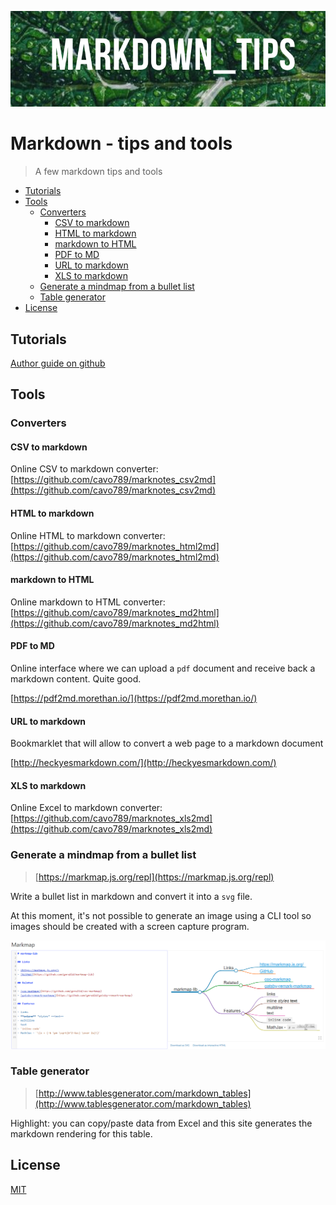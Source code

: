 ﻿<!-- This file has been generated automatically by the following script -->
<!-- C:\Christophe\Repository\writing-documentation\concat-md\concat-md.ps1 -->
<!-- So don't modify this file manually but run the tool once more instead -->

<!-- Last refresh date: 2020-04-27 22:08:26 -->

<!-- below, content of ./index.md -->

![Banner](./images/banner.png)

# Markdown - tips and tools

> A few markdown tips and tools

<!-- table-of-contents - start -->
* [Tutorials](#tutorials)
* [Tools](#tools)
    * [Converters](#converters)
       * [CSV to markdown](#csv-to-markdown)
       * [HTML to markdown](#html-to-markdown)
       * [markdown to HTML](#markdown-to-html)
       * [PDF to MD](#pdf-to-md)
       * [URL to markdown](#url-to-markdown)
       * [XLS to markdown](#xls-to-markdown)
    * [Generate a mindmap from a bullet list](#generate-a-mindmap-from-a-bullet-list)
    * [Table generator](#table-generator)
* [License](#license)
<!-- table-of-contents - end -->

<!-- below, content of ./010-tutorials/readme.md -->

## Tutorials

[Author guide on github](https://help.github.com/categories/writing-on-github/)

<!-- below, content of ./030-tools/readme.md -->

## Tools

<!-- below, content of ./030-tools/converters/readme.md -->

### Converters

<!-- below, content of ./030-tools/converters/csv2md/readme.md -->

#### CSV to markdown

Online CSV to markdown converter: [https://github.com/cavo789/marknotes_csv2md](https://github.com/cavo789/marknotes_csv2md)

<!-- below, content of ./030-tools/converters/html2md/readme.md -->

#### HTML to markdown

Online HTML to markdown converter: [https://github.com/cavo789/marknotes_html2md](https://github.com/cavo789/marknotes_html2md)

<!-- below, content of ./030-tools/converters/md2html/readme.md -->

#### markdown to HTML

Online markdown to HTML converter: [https://github.com/cavo789/marknotes_md2html](https://github.com/cavo789/marknotes_md2html)

<!-- below, content of ./030-tools/converters/pdf2md/readme.md -->

#### PDF to MD

Online interface where we can upload a `pdf` document and receive back a markdown content. Quite good.

[https://pdf2md.morethan.io/](https://pdf2md.morethan.io/)

<!-- below, content of ./030-tools/converters/url2md/readme.md -->

#### URL to markdown

Bookmarklet that will allow to convert a web page to a markdown document

[http://heckyesmarkdown.com/](http://heckyesmarkdown.com/)

<!-- below, content of ./030-tools/converters/xls2md/readme.md -->

#### XLS to markdown

Online Excel to markdown converter: [https://github.com/cavo789/marknotes_xls2md](https://github.com/cavo789/marknotes_xls2md)

<!-- below, content of ./030-tools/markmap/readme.md -->

### Generate a mindmap from a bullet list

> [https://markmap.js.org/repl](https://markmap.js.org/repl)

Write a bullet list in markdown and convert it into a `svg` file.

At this moment, it's not possible to generate an image using a CLI tool so images should be created with a screen capture program.

![Markmap](./030-tools/markmap/images/markmap.png)

<!-- below, content of ./030-tools/table-generator/readme.md -->

### Table generator

> [http://www.tablesgenerator.com/markdown_tables](http://www.tablesgenerator.com/markdown_tables)

Highlight: you can copy/paste data from Excel and this site generates the markdown rendering for this table.

<!-- below, content of ./999-License/readme.md -->

## License

[MIT](LICENSE)
